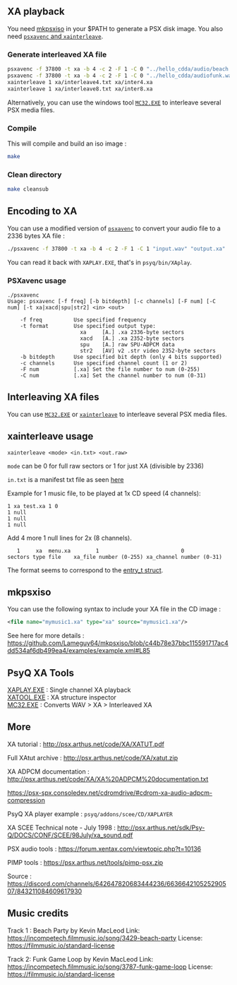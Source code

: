 ##  XA playback

You need [mkpsxiso](https://github.com/Lameguy64/mkpsxiso) in your $PATH to generate a PSX disk image.
You also need [`psxavenc` and `xainterleave`](https://github.com/ABelliqueux/candyk-psx/tree/master/toolsrc/).

### Generate interleaved XA file

```bash
psxavenc -f 37800 -t xa -b 4 -c 2 -F 1 -C 0 "../hello_cdda/audio/beach.wav" "xa/beach.xa"
psxavenc -f 37800 -t xa -b 4 -c 2 -F 1 -C 0 "../hello_cdda/audiofunk.wav" "xa/funk.xa"
xainterleave 1 xa/interleave4.txt xa/inter4.xa
xainterleave 1 xa/interleave8.txt xa/inter8.xa
```

Alternatively, you can use the windows tool [`MC32.EXE`](https://psx.arthus.net/tools/pimp-psx.zip) to interleave several PSX media files.

### Compile

This will compile and build an iso image :

```bash
make
```

### Clean directory

```bash
make cleansub
```

## Encoding to XA 

You can use a modified version of [`psxavenc`](https://github.com/ABelliqueux/candyk-psx/tree/master/toolsrc/psxavenc) to convert your audio file to a 2336 bytes XA file :

```bash
./psxavenc -f 37800 -t xa -b 4 -c 2 -F 1 -C 1 "input.wav" "output.xa"
```

You can read it back with `XAPLAY.EXE`, that's in `psyq/bin/XAplay`.

### PSXavenc usage

```
./psxavenc 
Usage: psxavenc [-f freq] [-b bitdepth] [-c channels] [-F num] [-C num] [-t xa|xacd|spu|str2] <in> <out>

    -f freq          Use specified frequency
    -t format        Use specified output type:
                       xa     [A.] .xa 2336-byte sectors
                       xacd   [A.] .xa 2352-byte sectors
                       spu    [A.] raw SPU-ADPCM data
                       str2   [AV] v2 .str video 2352-byte sectors
    -b bitdepth      Use specified bit depth (only 4 bits supported)
    -c channels      Use specified channel count (1 or 2)
    -F num           [.xa] Set the file number to num (0-255)
    -C num           [.xa] Set the channel number to num (0-31)
```

## Interleaving XA files

You can use [`MC32.EXE`](https://psx.arthus.net/tools/pimp-psx.zip) or [`xainterleave`](https://github.com/ABelliqueux/candyk-psx/tree/master/toolsrc/xainterleave) to interleave several PSX media files.

## xainterleave usage

`xainterleave <mode> <in.txt> <out.raw>`

`mode` can be 0 for full raw sectors or 1 for just XA (divisible by 2336)

`in.txt` is a manifest txt file as seen [here](https://github.com/ABelliqueux/nolibgs_hello_worlds/blob/main/hello_xa/xa/interleave4.txt)

Example for 1 music file, to be played at 1x CD speed (4 channels):

```
1 xa test.xa 1 0
1 null
1 null
1 null
```

Add 4 more 1 null lines for 2x (8 channels).

```
   1     xa  menu.xa        1                          0  
sectors type file    xa_file number (0-255) xa_channel number (0-31)
```

The format seems to correspond to the [entry_t struct](https://github.com/ABelliqueux/candyk-psx/blob/db71929903cc09398f5efc23973f9e136d123bbb/toolsrc/xainterleave/xainterleave.c#L35).

## mkpsxiso

You can use the following syntax to include your XA file in the CD image :

```xml
<file name="mymusic1.xa" type="xa" source="mymusic1.xa"/>
```

See here for more details : https://github.com/Lameguy64/mkpsxiso/blob/c44b78e37bbc115591717ac4dd534af6db499ea4/examples/example.xml#L85

## PsyQ XA Tools

[XAPLAY.EXE](https://docs.google.com/uc?export=download&confirm=G9cM&id=0B_GAaDjR83rLZGVaZ2pvV2tjSVE) : Single channel XA playback  
[XATOOL.EXE](http://psx.arthus.net/code/XA/xatut.zip) : XA structure inspector  
[MC32.EXE](https://psx.arthus.net/tools/pimp-psx.zip)   : Converts WAV > XA > Interleaved XA  

## More

XA tutorial : http://psx.arthus.net/code/XA/XATUT.pdf  

Full XAtut archive : http://psx.arthus.net/code/XA/xatut.zip  

XA ADPCM documentation : http://psx.arthus.net/code/XA/XA%20ADPCM%20documentation.txt  

https://psx-spx.consoledev.net/cdromdrive/#cdrom-xa-audio-adpcm-compression  

PsyQ XA player example : `psyq/addons/scee/CD/XAPLAYER`

XA SCEE Technical note - July 1998 : http://psx.arthus.net/sdk/Psy-Q/DOCS/CONF/SCEE/98July/xa_sound.pdf

PSX audio tools : https://forum.xentax.com/viewtopic.php?t=10136

PIMP tools : https://psx.arthus.net/tools/pimp-psx.zip

Source : https://discord.com/channels/642647820683444236/663664210525290507/843211084609617930

## Music credits

Track 1 :
Beach Party by Kevin MacLeod
Link: https://incompetech.filmmusic.io/song/3429-beach-party
License: https://filmmusic.io/standard-license  

Track 2:
Funk Game Loop by Kevin MacLeod
Link: https://incompetech.filmmusic.io/song/3787-funk-game-loop
License: https://filmmusic.io/standard-license
